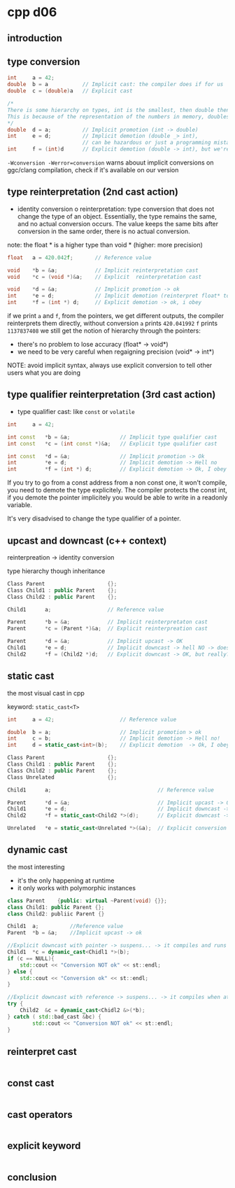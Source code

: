 # cpp d06

## introduction

## type conversion

```c++
int		a = 42;
double	b = a 			// Implicit cast: the compiler does if for us
double	c = (double)a 	// Explicit cast

/*
There is some hierarchy on types, int is the smallest, then double then float. Int is the smallest on memory, also the less precise
This is because of the representation of the numbers in memory, doubles and floats are represented on scientific notation
*/
double	d = a;			// Implicit promotion (int -> double)
int		e = d;			// Implicit demotion (double _> int), 
						// can be hazardous or just a programming mistake, we probable didn't noticed the type and we loss information
int		f = (int)d		// Explicit demotion (double -> int), but we're in charge
``` 
`-Wconversion -Werror=conversion` warns abouut implicit conversions on ggc/clang compilation, check if it's available on our version

## type reinterpretation (2nd cast action)

+ identity conversion o reinterpretation: type conversion that does not change the type of an object. Essentially, the type remains the same, and no actual conversion occurs. The value keeps the same bits after conversion in the same order, there is no actual conversion.

note: the float * is a higher type than void * (higher: more precision)

```c++
float	a = 420.042f;		// Reference value

void	*b = &a;			// Implicit reinterpretation cast
void	*c = (void *)&a;	// Explicit  reinterpretation cast

void	*d = &a;			// Implicit promotion -> ok
int		*e = d;				// Implicit demotion (reinterpret float* to int*, even though we use void*) -> hazardous
int		*f = (int *) d;		// Explicit demotion -> ok, i obey
```
if we print `a` and `f`, from the pointers, we get different outputs, the compiler reinterprets them directly, without conversion
`a` prints `420.041992`
`f` prints `1137837408`
we still get the notion of hierarchy through the pointers:
+ there's no problem to lose accuracy (float* -> void*)
+ we need to be very careful when regaigning precision (void* -> int*)

NOTE: avoid implicit syntax, always use explicit conversion to tell other users what you are doing

## type qualifier reinterpretation (3rd cast action)

+ type qualifier cast: like `const` or `volatile`

```c++
int		a = 42;

int const	*b = &a;				// Implicit type qualifier cast
int const	*c = (int const *)&a;	// Explicit type qualifier cast

int const	*d = &a;				// Implicit promotion -> Ok
int			*e = d;					// Implicit demotion -> Hell no
int			*f = (int *) d;			// Explicit demotion -> Ok, I obey
```
If you try to go from a const address from a non const one, it won't compile, you need to demote the type explicitely.
The compiler protects the const int, if you demote the pointer implicitely you would be able to write in a readonly variable.

It's very disadvised to change the type qualifier of a pointer.

## upcast and downcast (c++ context)

reinterpreation -> identity conversion

type hierarchy though inheritance

```c++
Class Parent					{};
Class Child1 : public Parent	{};
Class Child2 : public Parent	{};

Child1		a;					// Reference value

Parent		*b = &a;			// Implicit reinterpretaton cast
Parent		*c = (Parent *)&a;	// Explicit reinterpreation cast

Parent		*d = &a;			// Implicit upcast -> OK
Child1		*e = d;				// Implicit downcast -> hell NO -> does not compile!
Child2		*f = (Child2 *)d;	// Explicit downcast -> OK, but really?, wont't run properly
```

## static cast

the most visual cast in cpp

keyword: `static_cast<T>`

```c++
int		a = 42;						// Reference value

double 	b = a;						// Implicit promotion > ok
int		c = b;						// Implicit demotion -> Hell no!
int		d = static_cast<int>(b);	// Explicit demotion  -> Ok, I obey
```

```c++
Class Parent					{};
Class Child1 : public Parent	{};
Class Child2 : public Parent	{};
Class Unrelated					{};

Child1		a;									// Reference value

Parent		*d = &a;							// Implicit upcast -> OK
Child1		*e = d;								// Implicit downcast -> hell NO -> does not compile!
Child2		*f = static_cast<Child2 *>(d);		// Explicit downcast -> OK, I obey, can be a problem too

Unrelated	*e = static_cast<Unrelated *>(&a);	// Explicit conversion -> NO !
```

## dynamic cast

the most interesting
+ it's the only happening at runtime
+ it only works with polymorphic instances

```c++
class Parent	{public: virtual ~Parent(void) {}};
class Child1: public Parent	{};
class Child2: publiic Parent {}

Child1	a;			//Reference value
Parent	*b = &a;	//Implicit upcast -> ok

//Explicit downcast with pointer -> suspens... -> it compiles and runs
Child1	*c = dynamic_cast<Chidl1 *>(b);
if (c == NULL){
	std::cout << "Conversion NOT ok" << st::endl;
} else {
	std::cout << "Conversion ok" << st::endl;
}

//Explicit downcast with reference -> suspens... -> it compiles when at runtime it throws and error
try {
	Child2	&c = dynamic_cast<Chidl2 &>(*b);
} catch ( std::bad_cast &bc) {
		std::cout << "Conversion NOT ok" << st::endl;
}

```

## reinterpret cast

```c++
```

## const cast

```c++
```

## cast operators

```c++
```

## explicit keyword

```c++
```

## conclusion
